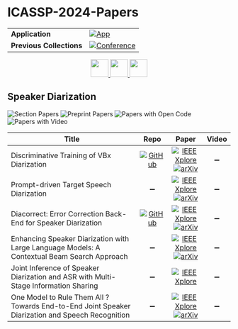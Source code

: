 # ICASSP-2024-Papers

<table>
    <tr>
        <td><strong>Application</strong></td>
        <td>
            <a href="https://huggingface.co/spaces/DmitryRyumin/NewEraAI-Papers" style="float:left;">
                <img src="https://img.shields.io/badge/🤗-NewEraAI--Papers-FFD21F.svg" alt="App" />
            </a>
        </td>
    </tr>
    <tr>
        <td><strong>Previous Collections</strong></td>
        <td>
            <a href="https://github.com/DmitryRyumin/ICASSP-2023-24-Papers/blob/main/README_2023.md">
                <img src="http://img.shields.io/badge/ICASSP-2023-0073AE.svg" alt="Conference">
            </a>
        </td>
    </tr>
</table>

<div align="center">
    <a href="https://github.com/DmitryRyumin/ICASSP-2023-24-Papers/blob/main/sections/2024/main/SLP-L9.md">
        <img src="https://cdn.jsdelivr.net/gh/DmitryRyumin/NewEraAI-Papers@main/images/left.svg" width="40" alt="" />
    </a>
    <a href="https://github.com/DmitryRyumin/ICASSP-2023-24-Papers/">
        <img src="https://cdn.jsdelivr.net/gh/DmitryRyumin/NewEraAI-Papers@main/images/home.svg" width="40" alt="" />
    </a>
    <a href="https://github.com/DmitryRyumin/ICASSP-2023-24-Papers/blob/main/sections/2024/main/MLSP-L7.md">
        <img src="https://cdn.jsdelivr.net/gh/DmitryRyumin/NewEraAI-Papers@main/images/right.svg" width="40" alt="" />
    </a>
</div>

## Speaker Diarization

![Section Papers](https://img.shields.io/badge/Section%20Papers-soon-42BA16) ![Preprint Papers](https://img.shields.io/badge/Preprint%20Papers-soon-b31b1b) ![Papers with Open Code](https://img.shields.io/badge/Papers%20with%20Open%20Code-soon-1D7FBF) ![Papers with Video](https://img.shields.io/badge/Papers%20with%20Video-0-FF0000)

| **Title** | **Repo** | **Paper** | **Video** |
|-----------|:--------:|:---------:|:---------:|
| Discriminative Training of VBx Diarization | [![GitHub](https://img.shields.io/github/stars/BUTSpeechFIT/DVBx?style=flat)](https://github.com/BUTSpeechFIT/DVBx) | [![IEEE Xplore](https://img.shields.io/badge/IEEE-10446119-E4A42C.svg)](https://ieeexplore.ieee.org/document/10446119) <br/> [![arXiv](https://img.shields.io/badge/arXiv-2310.02732-b31b1b.svg)](https://arxiv.org/abs/2310.02732) | :heavy_minus_sign: |
| Prompt-driven Target Speech Diarization | :heavy_minus_sign: | [![IEEE Xplore](https://img.shields.io/badge/IEEE-10446072-E4A42C.svg)](https://ieeexplore.ieee.org/document/10446072) <br/> [![arXiv](https://img.shields.io/badge/arXiv-2310.14823-b31b1b.svg)](https://arxiv.org/abs/2310.14823) | :heavy_minus_sign: |
| Diacorrect: Error Correction Back-End for Speaker Diarization | [![GitHub](https://img.shields.io/github/stars/BUTSpeechFIT/diacorrect?style=flat)](https://github.com/BUTSpeechFIT/diacorrect) | [![IEEE Xplore](https://img.shields.io/badge/IEEE-10446968-E4A42C.svg)](https://ieeexplore.ieee.org/document/10446968) <br/> [![arXiv](https://img.shields.io/badge/arXiv-2309.08377-b31b1b.svg)](https://arxiv.org/abs/2309.08377) | :heavy_minus_sign: |
| Enhancing Speaker Diarization with Large Language Models: A Contextual Beam Search Approach | :heavy_minus_sign: | [![IEEE Xplore](https://img.shields.io/badge/IEEE-10446204-E4A42C.svg)](https://ieeexplore.ieee.org/document/10446204) <br/> [![arXiv](https://img.shields.io/badge/arXiv-2309.05248-b31b1b.svg)](https://arxiv.org/abs/2309.05248) | :heavy_minus_sign: |
| Joint Inference of Speaker Diarization and ASR with Multi-Stage Information Sharing | :heavy_minus_sign: | [![IEEE Xplore](https://img.shields.io/badge/IEEE-10446724-E4A42C.svg)](https://ieeexplore.ieee.org/document/10446724) | :heavy_minus_sign: |
| One Model to Rule Them All ? Towards End-to-End Joint Speaker Diarization and Speech Recognition | :heavy_minus_sign: | [![IEEE Xplore](https://img.shields.io/badge/IEEE-10447957-E4A42C.svg)](https://ieeexplore.ieee.org/document/10447957) <br/> [![arXiv](https://img.shields.io/badge/arXiv-2310.01688-b31b1b.svg)](https://arxiv.org/abs/2310.01688) | :heavy_minus_sign: |